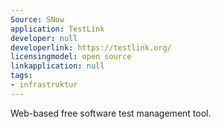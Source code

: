 ```yaml
---
Source: SNow
application: TestLink
developer: null
developerlink: https://testlink.org/
licensingmodel: open source
linkapplication: null
tags:
- infrastruktur
---
```

Web-based free software test management tool.
